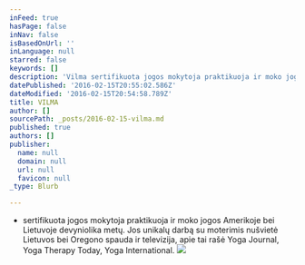 ```yaml
---
inFeed: true
hasPage: false
inNav: false
isBasedOnUrl: ''
inLanguage: null
starred: false
keywords: []
description: 'Vilma sertifikuota jogos mokytoja praktikuoja ir moko jogos Amerikoje bei Lietuvoje aštuoniolika metų. Jos unikalų darbą su moterimis nušvietė Lietuvos bei Amerikos spauda ir televizija, apie tai rašė  Yoga Journal, Yoga Therapy Today, Yoga International.'
datePublished: '2016-02-15T20:55:02.586Z'
dateModified: '2016-02-15T20:54:58.789Z'
title: VILMA
author: []
sourcePath: _posts/2016-02-15-vilma.md
published: true
authors: []
publisher:
  name: null
  domain: null
  url: null
  favicon: null
_type: Blurb

---
```

- sertifikuota jogos mokytoja praktikuoja ir moko jogos Amerikoje bei Lietuvoje devyniolika metų. Jos unikalų darbą su moterimis nušvietė Lietuvos bei Oregono spauda ir televizija, apie tai rašė  Yoga Journal, Yoga Therapy Today, Yoga International.
![](https://s3-us-west-2.amazonaws.com/the-grid-img/p/45640d41d8aa6483d7ed81ac9ee5d5200b3122e2.jpg)